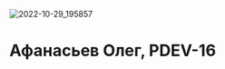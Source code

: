 ![2022-10-29_195857](https://user-images.githubusercontent.com/108303572/198838918-758727b7-f4be-43b1-9523-353732b4da8b.jpg)
# Афанасьев Олег, PDEV-16
